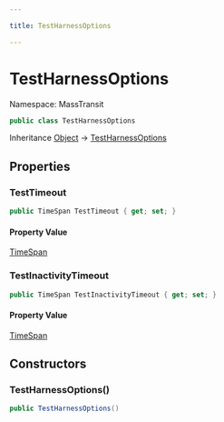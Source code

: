 ```yaml
---

title: TestHarnessOptions

---
```


# TestHarnessOptions

Namespace: MassTransit

```csharp
public class TestHarnessOptions
```

Inheritance [Object](https://learn.microsoft.com/en-us/dotnet/api/system.object) → [TestHarnessOptions](../masstransit/testharnessoptions)

## Properties

### **TestTimeout**

```csharp
public TimeSpan TestTimeout { get; set; }
```

#### Property Value

[TimeSpan](https://learn.microsoft.com/en-us/dotnet/api/system.timespan)<br/>

### **TestInactivityTimeout**

```csharp
public TimeSpan TestInactivityTimeout { get; set; }
```

#### Property Value

[TimeSpan](https://learn.microsoft.com/en-us/dotnet/api/system.timespan)<br/>

## Constructors

### **TestHarnessOptions()**

```csharp
public TestHarnessOptions()
```
